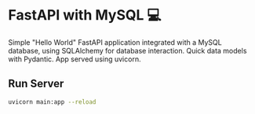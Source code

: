 # FastAPI with MySQL :computer:

Simple "Hello World" FastAPI application integrated with a MySQL database, using SQLAlchemy for database interaction. Quick data models with Pydantic. App served using uvicorn.

## Run Server

```sh
uvicorn main:app --reload

```
